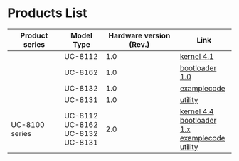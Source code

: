 # Products List
|Product series| Model Type | Hardware version (Rev.)| Link |
|---|---|---|---|
|              | UC-8112|1.0|[kernel 4.1](https://github.com/Moxa-Linux/UC-8100-series_V2.0) |
|              | UC-8162|1.0|[bootloader 1.0]()    |
|              | UC-8132|1.0|[examplecode]()       |
|              | UC-8131|1.0|[utility]()           |
|UC-8100 series| UC-8112 <br>UC-8162<br>UC-8132 <br> UC-8131|2.0|[kernel 4.4](https://github.com/Moxa-Linux/UC-8100-series_V2.0) <br>[bootloader 1.x](https://github.com/Moxa-Linux/BIOS-UC-8200_source_code) <br> [examplecode]()<br> [utility]()   <br>


